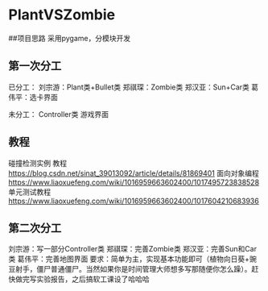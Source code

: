 # PlantVSZombie
##项目思路
采用pygame，分模块开发
## 第一次分工
已分工：
刘宗游：Plant类+Bullet类
郑祺琛：Zombie类
郑汉亚：Sun+Car类
葛伟平：选卡界面

未分工：
Controller类
游戏界面

## 教程
 碰撞检测实例 教程 https://blog.csdn.net/sinat_39013092/article/details/81869401
 面向对象编程 https://www.liaoxuefeng.com/wiki/1016959663602400/1017495723838528
 单元测试教程 https://www.liaoxuefeng.com/wiki/1016959663602400/1017604210683936

## 第二次分工
刘宗游：写一部分Controller类
郑祺琛：完善Zombie类
郑汉亚：完善Sun和Car类
葛伟平：完善地图界面
要求：简单为主，实现基本功能即可（植物向日葵+豌豆射手，僵尸普通僵尸。当然如果你是时间管理大师想多写那随便你怎么躁）。赶快做完写实验报告，之后搞软工课设了哈哈哈
